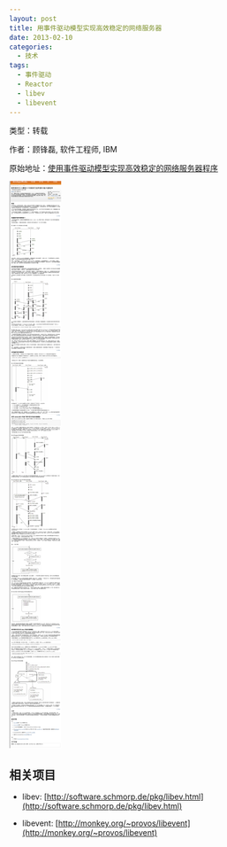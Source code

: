 ```yaml
--- 
layout: post
title: 用事件驱动模型实现高效稳定的网络服务器
date: 2013-02-10
categories:
  - 技术
tags:
  - 事件驱动
  - Reactor
  - libev
  - libevent
---
```


类型：转载

作者：顾锋磊, 软件工程师, IBM

原始地址：[使用事件驱动模型实现高效稳定的网络服务器程序](http://www.ibm.com/developerworks/cn/linux/l-cn-edntwk)

![](/img/article/event-based-high-performance-system-development.png)


## 相关项目

* libev: [http://software.schmorp.de/pkg/libev.html](http://software.schmorp.de/pkg/libev.html)

* libevent: [http://monkey.org/~provos/libevent](http://monkey.org/~provos/libevent)




